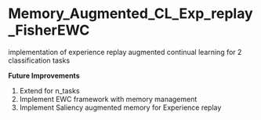 # Memory_Augmented_CL_Exp_replay_FisherEWC
implementation of experience replay augmented continual learning for 2 classification tasks

**Future Improvements**
1. Extend for n_tasks
2. Implement EWC framework with memory management
3. Implement Saliency augmented memory for Experience replay
